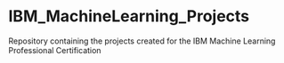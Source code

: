 # IBM_MachineLearning_Projects
Repository containing the projects created for the IBM Machine Learning Professional Certification
